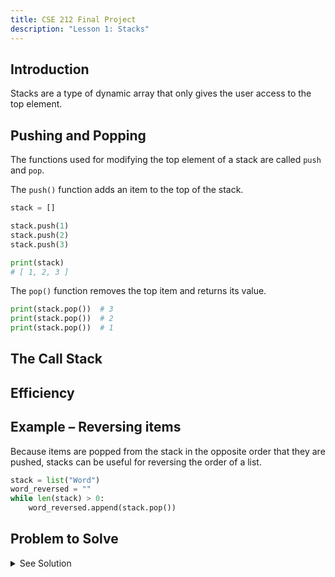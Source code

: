 ```yaml
---
title: CSE 212 Final Project
description: "Lesson 1: Stacks"
---
```


## Introduction

Stacks are a type of dynamic array that only gives the user access to the top element.


## Pushing and Popping

The functions used for modifying the top element of a stack are called `push` and `pop`.

The `push()` function adds an item to the top of the stack.

```py
stack = []

stack.push(1)
stack.push(2)
stack.push(3)

print(stack)
# [ 1, 2, 3 ]
```

The `pop()` function removes the top item and returns its value.

```py
print(stack.pop())  # 3
print(stack.pop())  # 2
print(stack.pop())  # 1
```


## The Call Stack
## Efficiency
## Example – Reversing items

Because items are popped from the stack in the opposite order that they are pushed, stacks can be useful for reversing the order of a list.

```py
stack = list("Word")
word_reversed = ""
while len(stack) > 0:
    word_reversed.append(stack.pop())
```

## Problem to Solve



<details><summary>See Solution</summary>

~~~py
stack = []

stack.push(1)
stack.push(2)
stack.push(3)
three = stack.pop()
two = stack.pop()
one = stack.pop()
print(one, two, three)
~~~

</details>
